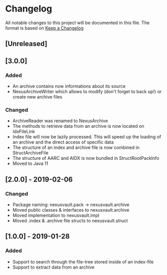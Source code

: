 # Changelog
All notable changes to this project will be documented in this file.
The format is based on [Keep a Changelog](https://keepachangelog.com)

## [Unreleased] 
## [3.0.0]
### Added
- An archive contains now informations about its source
- NexusArchiveWriter which allows to modify (don't forget to back up!) or create new archive files

### Changed
- ArchiveReader was renamed to NexusArchive
- The methods to retrieve data from an archive is now located on IdxFileLink
- Index file will now be lazily processed. This will speed up the loading of an archive and the direct access of specific data
- The structure of an index and archive file is now combined in StructArchiveFile
- The structure of AARC and AIDX is now bundled in StructRootPackInfo
- Moved to Java 11


## [2.0.0] - 2019-02-06
### Changed
- Package naming: nexusvault.pack -> nexusvault.archive
- Moved public classes & interfaces to nexusvault.archive
- Moved implementation to nexusvault.impl
- Moved .index & .archive file structs to nexusvault.struct

## [1.0.0] - 2019-01-28
### Added
- Support to search through the file-tree stored inside of an index-file
- Support to extract data from an archive
